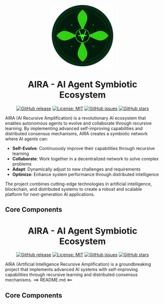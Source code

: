 <div align="center">

<img src="assets/images/logo.svg" alt="AIRA Logo" width="200"/>

# AIRA - AI Agent Symbiotic Ecosystem

[![GitHub release](https://img.shields.io/github/v/release/AIRA-236/AIRA)](https://github.com/AIRA-236/AIRA/releases)
[![License: MIT](https://img.shields.io/badge/License-MIT-yellow.svg)](https://opensource.org/licenses/MIT)
[![GitHub issues](https://img.shields.io/github/issues/AIRA-236/AIRA)](https://github.com/AIRA-236/AIRA/issues)
[![GitHub stars](https://img.shields.io/github/stars/AIRA-236/AIRA)](https://github.com/AIRA-236/AIRA/stargazers)

</div>

AIRA (AI Recursive Amplification) is a revolutionary AI ecosystem that enables autonomous agents to evolve and collaborate through recursive learning. By implementing advanced self-improving capabilities and distributed consensus mechanisms, AIRA creates a symbiotic network where AI agents can:

- **Self-Evolve**: Continuously improve their capabilities through recursive learning
- **Collaborate**: Work together in a decentralized network to solve complex problems
- **Adapt**: Dynamically adjust to new challenges and requirements
- **Optimize**: Enhance system performance through distributed intelligence

The project combines cutting-edge technologies in artificial intelligence, blockchain, and distributed systems to create a robust and scalable platform for next-generation AI applications.

## Core Components
<div align="center">

# AIRA - AI Agent Symbiotic Ecosystem

[![GitHub release](https://img.shields.io/github/v/release/AIRA-236/AIRA)](https://github.com/AIRA-236/AIRA/releases)
[![License: MIT](https://img.shields.io/badge/License-MIT-yellow.svg)](https://opensource.org/licenses/MIT)
[![GitHub issues](https://img.shields.io/github/issues/AIRA-236/AIRA)](https://github.com/AIRA-236/AIRA/issues)
[![GitHub stars](https://img.shields.io/github/stars/AIRA-236/AIRA)](https://github.com/AIRA-236/AIRA/stargazers)

</div>

AIRA (Artificial Intelligence Recursive Amplification) is a groundbreaking project that implements advanced AI systems with self-improving capabilities through recursive learning and distributed consensus mechanisms.
==> README.md <==
## Core Components
